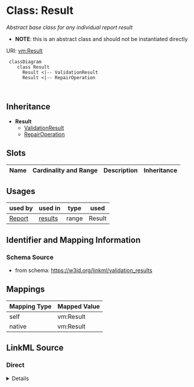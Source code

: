 # Class: Result
_Abstract base class for any individual report result_



* __NOTE__: this is an abstract class and should not be instantiated directly


URI: [vm:Result](https://w3id.org/linkml/validation-model/Result)


```{mermaid}
 classDiagram
    class Result
      Result <|-- ValidationResult
      Result <|-- RepairOperation
      
      
```




## Inheritance
* **Result**
    * [ValidationResult](ValidationResult.md)
    * [RepairOperation](RepairOperation.md)



## Slots

| Name | Cardinality and Range | Description | Inheritance |
| ---  | --- | --- | --- |


## Usages

| used by | used in | type | used |
| ---  | --- | --- | --- |
| [Report](Report.md) | [results](results.md) | range | Result |







## Identifier and Mapping Information







### Schema Source


* from schema: https://w3id.org/linkml/validation_results





## Mappings

| Mapping Type | Mapped Value |
| ---  | ---  |
| self | vm:Result |
| native | vm:Result |


## LinkML Source

<!-- TODO: investigate https://stackoverflow.com/questions/37606292/how-to-create-tabbed-code-blocks-in-mkdocs-or-sphinx -->

### Direct

<details>
```yaml
name: Result
description: Abstract base class for any individual report result
from_schema: https://w3id.org/linkml/validation_results
rank: 1000
abstract: true

```
</details>

### Induced

<details>
```yaml
name: Result
description: Abstract base class for any individual report result
from_schema: https://w3id.org/linkml/validation_results
rank: 1000
abstract: true

```
</details>